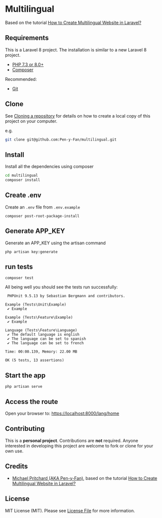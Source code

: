 # Multilingual

Based on the tutorial [How to Create Multilingual Website in Laravel?](https://www.itsolutionstuff.com/post/how-to-create-multilingual-website-in-laravelexample.html)

## Requirements

This is a Laravel 8 project. The installation is similar to a new Laravel 8 project.

- [PHP 7.3 or 8.0+](https://www.php.net/downloads.php)
- [Composer](https://getcomposer.org)

Recommended:

- [Git](https://git-scm.com/downloads)

## Clone

See [Cloning a repository](https://help.github.com/en/articles/cloning-a-repository) for details on how to create a
local copy of this project on your computer.

e.g.

```sh
git clone git@github.com:Pen-y-Fan/multilingual.git
```

## Install

Install all the dependencies using composer

```sh
cd multilingual
composer install
```

## Create .env

Create an `.env` file from `.env.example`

```shell script
composer post-root-package-install
```

## Generate APP_KEY

Generate an APP_KEY using the artisan command

```shell script
php artisan key:generate
```

## run tests

```shell
composer test
```

All being well you should see the tests run successfully: 

```text
 PHPUnit 9.5.13 by Sebastian Bergmann and contributors.

Example (Tests\Unit\Example)
 ✔ Example

Example (Tests\Feature\Example)
 ✔ Example

Language (Tests\Feature\Language)
 ✔ The default language is english
 ✔ The language can be set to spanish
 ✔ The language can be set to french

Time: 00:00.139, Memory: 22.00 MB

OK (5 tests, 13 assertions)
```

## Start the app

```shell
php artisan serve
```

## Access the route

Open your browser to: <https://localhost:8000/lang/home>

## Contributing

This is a **personal project**. Contributions are **not** required. Anyone interested in developing this project are
welcome to fork or clone for your own use.

## Credits

- [Michael Pritchard \(AKA Pen-y-Fan\)](https://github.com/pen-y-fan), based on the tutorial [How to Create Multilingual Website in Laravel?](https://www.itsolutionstuff.com/post/how-to-create-multilingual-website-in-laravelexample.html)

## License

MIT License (MIT). Please see [License File](LICENSE.md) for more information.
